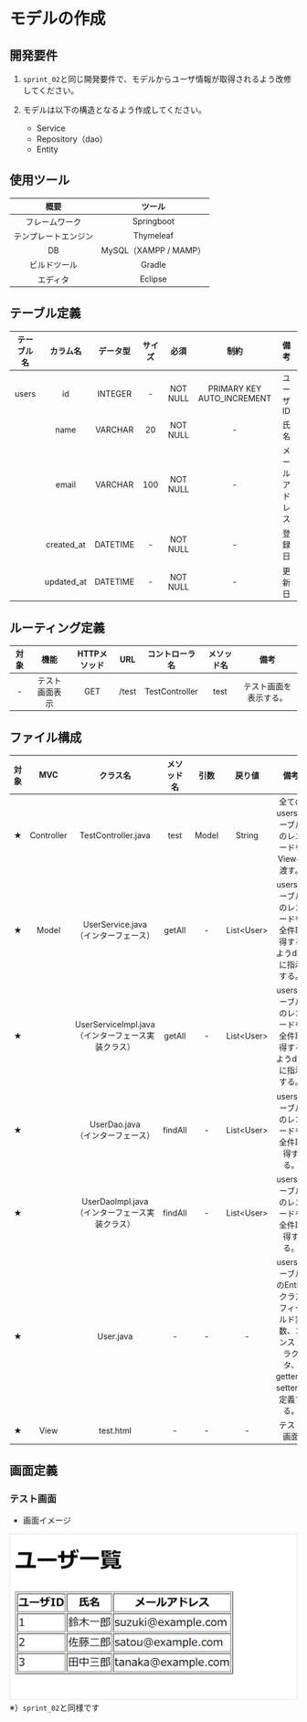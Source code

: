 # モデルの作成

## 開発要件
1. `sprint_02`と同じ開発要件で、モデルからユーザ情報が取得されるよう改修してください。
2. モデルは以下の構造となるよう作成してください。

    - Service
    - Repository（dao）
    - Entity

## 使用ツール
|概要|ツール|
|:---:|:---:|
|フレームワーク|Springboot|
|テンプレートエンジン|Thymeleaf|
|DB|MySQL（XAMPP / MAMP）|
|ビルドツール|Gradle|
|エディタ|Eclipse|

## テーブル定義
|テーブル名|カラム名|データ型|サイズ|必須|制約|備考|
|:---:|:---:|:---:|:---:|:---:|:---:|:---:|
|users|id|INTEGER|-|NOT NULL|PRIMARY KEY<br>AUTO_INCREMENT|ユーザID|
||name|VARCHAR|20|NOT NULL|-|氏名|
||email|VARCHAR|100|NOT NULL|-|メールアドレス|
||created_at|DATETIME|-|NOT NULL|-|登録日|
||updated_at|DATETIME|-|NOT NULL|-|更新日|

## ルーティング定義
|対象|機能|HTTPメソッド|URL|コントローラ名|メソッド名|備考|
|:---:|:---:|:---:|:---:|:---:|:---:|:---:|
|-|テスト画面表示|GET|/test|TestController|test|テスト画面を表示する。|

## ファイル構成
|対象|MVC|クラス名|メソッド名|引数|戻り値|備考|
|:---:|:---:|:---:|:---:|:---:|:---:|:---:|
|★|Controller|TestController.java|test|Model|String|全てのusersテーブルのレコードをViewへ渡す。|
|★|Model|UserService.java<br>（インターフェース）|getAll|-|List\<User>|usersテーブルのレコードを全件取得するようdaoに指示する。|
|★||UserServiceImpl.java<br>（インターフェース実装クラス）|getAll|-|List\<User>|usersテーブルのレコードを全件取得するようdaoに指示する。|
|★||UserDao.java<br>（インターフェース）|findAll|-|List\<User>|usersテーブルのレコードを全件取得する。|
|★||UserDaoImpl.java<br>（インターフェース実装クラス）|findAll|-|List\<User>|usersテーブルのレコードを全件取得する。|
|★||User.java|-|-|-|usersテーブルのEntityクラス<br>フィールド変数、コンストラクタ、getter・setterを定義する。|
|★|View|test.html|-|-|-|テスト画面|

## 画面定義
### テスト画面
- 画面イメージ

![01](/java/images/03_springboot/01_introduction/sprint_03/01.PNG)
※）`sprint_02`と同様です